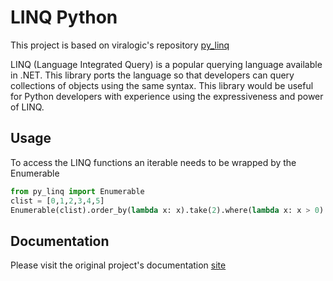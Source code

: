 <!-- ![Python package](https://github.com/viralogic/py-enumerable/workflows/Python%20package/badge.svg) -->

# LINQ Python #

This project is based on viralogic's repository [py_linq](https://github.com/viralogic/py-enumerable)

LINQ (Language Integrated Query) is a popular querying language available in .NET. This library ports the language so
that developers can query collections of objects using the same syntax. This library would be useful for Python developers with experience using the expressiveness and power of LINQ.

## Usage

To access the LINQ functions an iterable needs to be wrapped by the Enumerable

```python
from py_linq import Enumerable
clist = [0,1,2,3,4,5]
Enumerable(clist).order_by(lambda x: x).take(2).where(lambda x: x > 0).to_list() 
```

## Documentation ##

Please visit the original project's documentation [site](https://viralogic.github.io/py-enumerable)




